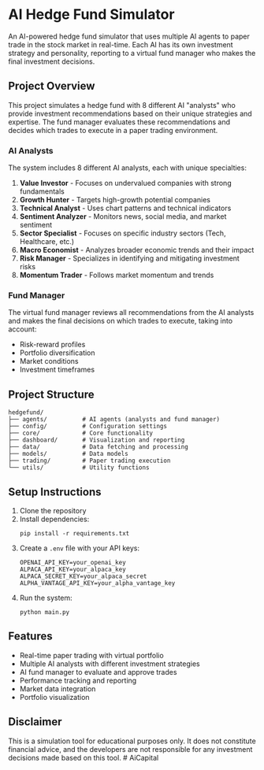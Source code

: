 # AI Hedge Fund Simulator

An AI-powered hedge fund simulator that uses multiple AI agents to paper trade in the stock market in real-time. Each AI has its own investment strategy and personality, reporting to a virtual fund manager who makes the final investment decisions.

## Project Overview

This project simulates a hedge fund with 8 different AI "analysts" who provide investment recommendations based on their unique strategies and expertise. The fund manager evaluates these recommendations and decides which trades to execute in a paper trading environment.

### AI Analysts

The system includes 8 different AI analysts, each with unique specialties:
1. **Value Investor** - Focuses on undervalued companies with strong fundamentals
2. **Growth Hunter** - Targets high-growth potential companies
3. **Technical Analyst** - Uses chart patterns and technical indicators
4. **Sentiment Analyzer** - Monitors news, social media, and market sentiment
5. **Sector Specialist** - Focuses on specific industry sectors (Tech, Healthcare, etc.)
6. **Macro Economist** - Analyzes broader economic trends and their impact
7. **Risk Manager** - Specializes in identifying and mitigating investment risks
8. **Momentum Trader** - Follows market momentum and trends

### Fund Manager

The virtual fund manager reviews all recommendations from the AI analysts and makes the final decisions on which trades to execute, taking into account:
- Risk-reward profiles
- Portfolio diversification
- Market conditions
- Investment timeframes

## Project Structure

```
hedgefund/
├── agents/          # AI agents (analysts and fund manager)
├── config/          # Configuration settings
├── core/            # Core functionality
├── dashboard/       # Visualization and reporting
├── data/            # Data fetching and processing
├── models/          # Data models
├── trading/         # Paper trading execution
└── utils/           # Utility functions
```

## Setup Instructions

1. Clone the repository
2. Install dependencies:
   ```
   pip install -r requirements.txt
   ```
3. Create a `.env` file with your API keys:
   ```
   OPENAI_API_KEY=your_openai_key
   ALPACA_API_KEY=your_alpaca_key
   ALPACA_SECRET_KEY=your_alpaca_secret
   ALPHA_VANTAGE_API_KEY=your_alpha_vantage_key
   ```
4. Run the system:
   ```
   python main.py
   ```

## Features

- Real-time paper trading with virtual portfolio
- Multiple AI analysts with different investment strategies
- AI fund manager to evaluate and approve trades
- Performance tracking and reporting
- Market data integration
- Portfolio visualization

## Disclaimer

This is a simulation tool for educational purposes only. It does not constitute financial advice, and the developers are not responsible for any investment decisions made based on this tool. # AiCapital
